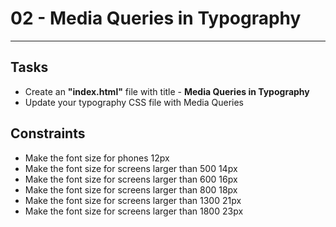 # 02 - Media Queries in Typography

---

## Tasks

- Create an **"index.html"** file with title - **Media Queries in Typography**
- Update your typography CSS file with Media Queries

## Constraints

- Make the font size for phones 12px
- Make the font size for screens larger than 500 14px
- Make the font size for screens larger than 600 16px
- Make the font size for screens larger than 800 18px
- Make the font size for screens larger than 1300 21px
- Make the font size for screens larger than 1800 23px
